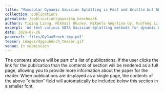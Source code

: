 ```yaml
---
title: "Monocular Dynamic Gaussian Splatting is Fast and Brittle but Smooth Motion Helps"
collection: publications
permalink: /publication/gaussian_benchmark
authors: Yiqing Liang, Mikhail Okunev, Mikaela Angelina Uy, Runfeng Li, Leonidas Guibas, James Tompkin, Adam Harley
excerpt: 'We test various SOTA Gaussian Splatting methods for dynamic monocular reconstruction and look at their performance on popular benchmarks.'
date: 2024-07-26
paperurl: 'files/DyGauBench_tmp.pdf'
teaser: images/dygaubench_teaser.gif
venue: In submission
---
```


The contents above will be part of a list of publications, if the user clicks the link for the publication than the contents of section will be rendered as a full page, allowing you to provide more information about the paper for the reader. When publications are displayed as a single page, the contents of the above "citation" field will automatically be included below this section in a smaller font.
